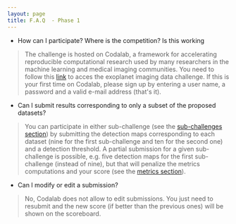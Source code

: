 ```yaml
---
layout: page
title: F.A.Q  - Phase 1
---
```

<link rel="stylesheet" href="https://www.w3schools.com/w3css/4/w3.css">

* How can I participate? Where is the competition? Is this working
> The challenge is hosted on Codalab, a framework for accelerating reproducible computational research used by many researchers in the machine learning and medical imaging communities. You need to follow this [link](https://competitions.codalab.org/competitions/22836) to acces the exoplanet imaging data challenge. If this is your first time on Codalab, please sign up by entering a user name, a password and a valid e-mail address (that's it).  
 
* Can I submit results corresponding to only a subset of the proposed datasets?
> You can participate in either sub-challenge (see the [sub-challenges section](https://exoplanet-imaging-challenge.github.io/subchallenges)) by submitting the detection maps corresponding to each dataset (nine for the first sub-challenge and ten for the second one) and a detection threshold. A partial submission for a given sub-challenge is possible, e.g. five detection maps for the first sub-challenge (instead of nine), but that will penalize the metrics computations and your score (see the [metrics section](https://exoplanet-imaging-challenge.github.io/metrics)). 

* Can I modify or edit a submission?
> No, Codalab does not allow to edit submissions. You just need to resubmit and the new score (if better than the previous ones) will be shown on the scoreboard.   

